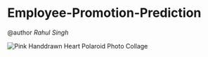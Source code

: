 # Employee-Promotion-Prediction
@author *Rahul Singh*

![Pink Handdrawn Heart Polaroid Photo Collage ](https://user-images.githubusercontent.com/57325166/95430218-1563a500-0969-11eb-805a-ab7778ba8a61.gif)




